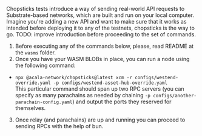 Chopsticks tests introduce a way of sending real-world API requests to Substrate-based networks, which are built and run on your local computer.
Imagine you're adding a new API and want to make sure that it works as intended before deploying it to any of the testnets, chopsticks is the way to go.
TODO: improve introduction before proceeding to the set of commands. 

1. Before executing any of the commands below, please, read README at the `wasms` folder.  
2. Once you have your WASM BLOBs in place, you can run a node using the following command:
- `npx @acala-network/chopsticks@latest xcm -r configs/westend-override.yaml -p configs/westend-asset-hub-override.yaml`  
This particular command should span up two RPC servers (you can specify as many parachains as needed by chaining `-p configs/another-parachain-config.yaml`) and 
output the ports they reserved for themselves.
3. Once relay (and parachains) are up and running you can proceed to sending RPCs with the help of bun.   
